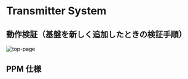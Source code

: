 # Transmitter System 

## 動作検証（基盤を新しく追加したときの検証手順）
![top-page](https://raw.githubusercontent.com/cakecatz/garage/images/garage-screenshot-01.png)

## PPM 仕様
